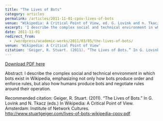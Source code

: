 ```yaml
---
title: "The Lives of Bots"
category: articles
permalink: /articles/2011-11-01-cpov-lives-of-bots
venue: "Wikipedia: A Critical Point of View, ed. G. Lovink and n. Tkacz. Amsterdam: Institute of Network Cultures."
excerpt: 'I describe the complex social and technical environment in which bots exist in Wikipedia, emphasizing not only how bots produce order and enforce rules, but also how humans produce bots and negotiate rules around their operation.'
date: 2011-11-01
redirect_from: 
  - /wordpress/academic-works/2011/03/05/the-lives-of-bots/
venue: 'Wikipedia: A Critical Point of View'
citation: 'Geiger, R. Stuart. (2011). “The Lives of Bots.” In G. Lovink and N. Tkacz (eds.) In Wikipedia: A Critical Point of View. Amsterdam: Institute of Network Cultures. http://www.stuartgeiger.com/lives-of-bots-wikipedia-cpov.pdf'
---
```


<a href='http://www.stuartgeiger.com/papers/lives-of-bots-wikipedia-cpov.pdf'>Download PDF here</a>

Abstract: I describe the complex social and technical environment in which bots exist in Wikipedia, emphasizing not only how bots produce order and enforce rules, but also how humans produce bots and negotiate rules around their operation.

 Recommended citation: Geiger, R. Stuart. (2011). “The Lives of Bots.” In G. Lovink and N. Tkacz (eds.) In Wikipedia: A Critical Point of View. Amsterdam: Institute of Network Cultures. http://www.stuartgeiger.com/lives-of-bots-wikipedia-cpov.pdf
